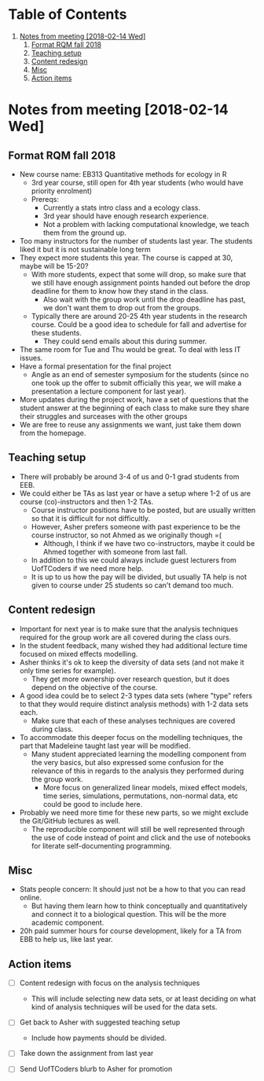 # Table of Contents

1.  [Notes from meeting <span class="timestamp-wrapper"><span class="timestamp">[2018-02-14 Wed]</span></span>](#org2ac5210)
    1.  [Format RQM fall 2018](#org55a3d35)
    2.  [Teaching setup](#org9e6dffd)
    3.  [Content redesign](#org90ef1d8)
    4.  [Misc](#org01d33cc)
    5.  [Action items](#org93d9402)

<a id="org2ac5210"></a>

# Notes from meeting <span class="timestamp-wrapper"><span class="timestamp">[2018-02-14 Wed]</span></span>


<a id="org55a3d35"></a>

## Format RQM fall 2018

-   New course name: EB313 Quantitative methods for ecology in R
    -   3rd year course, still open for 4th year students (who would have priority
        enrolment)
    -   Prereqs:
        -   Currently a stats intro class and a ecology class.
        -   3rd year should have enough research experience.
        -   Not a problem with lacking computational knowledge, we teach them from
            the ground up.
-   Too many instructors for the number of students last year. The students liked
    it but it is not sustainable long term
-   They expect more students this year. The course is capped at 30, maybe will
    be 15-20?
    -   With more students, expect that some will drop, so make sure that we still
        have enough assignment points handed out before the drop deadline for them
        to know how they stand in the class.
        -   Also wait with the group work until the drop deadline has past, we don't
            want them to drop out from the groups.
    -   Typically there are around 20-25 4th year students in the research course.
        Could be a good idea to schedule for fall and advertise for these students.
        -   They could send emails about this during summer.
-   The same room for Tue and Thu would be great. To deal with less IT issues.
-   Have a formal presentation for the final project
    -   Angle as an end of semester symposium for the students (since no one took up
        the offer to submit officially this year, we will make a presentation a
        lecture component for last year).
-   More updates during the project work, have a set of questions that the student
    answer at the beginning of each class to make sure they share their struggles
    and surceases with the other groups
-   We are free to reuse any assignments we want, just take them down from the
    homepage.


<a id="org9e6dffd"></a>

## Teaching setup

-   There will probably be around 3-4 of us and 0-1 grad students from EEB.
-   We could either be TAs as last year or have a setup where 1-2 of us are course
    (co)-instructors and then 1-2 TAs.
    -   Course instructor positions have to be posted, but are usually written so that
        it is difficult for not difficultly.
    -   However, Asher prefers someone with past experience to be the course
        instructor, so not Ahmed as we originally though =(
        -   Although, I think if we have two co-instructors, maybe it could be
            Ahmed together with someone from last fall.
    -   In addition to this we could always include guest lecturers from UofTCoders
        if we need more help.
    -   It is up to us how the pay will be divided, but usually TA help is not given
        to course under 25 students so can't demand too much.


<a id="org90ef1d8"></a>

## Content redesign

-   Important for next year is to make sure that the analysis techniques required
    for the group work are all covered during the class ours.
-   In the student feedback, many wished they had additional lecture time focused
    on mixed effects modelling.
-   Asher thinks it's ok to keep the diversity of data sets (and not make it only
    time series for example).
    -   They get more ownership over research question, but it does depend on the
        objective of the course.
-   A good idea could be to select 2-3 types data sets (where "type" refers to
    that they would require distinct analysis methods) with 1-2 data sets each.
    -   Make sure that each of these analyses techniques are covered during class.
-   To accommodate this deeper focus on the modelling techniques, the part that
    Madeleine taught last year will be modified.
    -   Many student appreciated learning the modelling component from the very
        basics, but also expressed some confusion for the relevance of this in
        regards to the analysis they performed during the group work.
        -   More focus on generalized linear models, mixed effect models, 
            time series, simulations, permutations, non-normal data, etc could be good
            to include here.
-   Probably we need more time for these new parts, so we might exclude the
    Git/GitHub lectures as well.
    -   The reproducible component will still be well represented through the use of
        code instead of point and click and the use of notebooks for literate
        self-documenting programming.


<a id="org01d33cc"></a>

## Misc

-   Stats people concern: It should just not be a how to that you can read online.
    -   But having them learn how to think conceptually and quantitatively and
        connect it to a biological question. This will be the more academic
        component.
-   20h paid summer hours for course development, likely for a TA from EBB to help
    us, like last year.


<a id="org93d9402"></a>

## Action items

- [ ] Content redesign with focus on the analysis techniques
    -   This will include selecting new data sets, or at least deciding on what kind of analysis techniques will be used for the data sets.
- [ ] Get back to Asher with suggested teaching setup
    -   Include how payments should be divided.
- [ ] Take down the assignment from last year
- [ ] Send UofTCoders blurb to Asher for promotion

